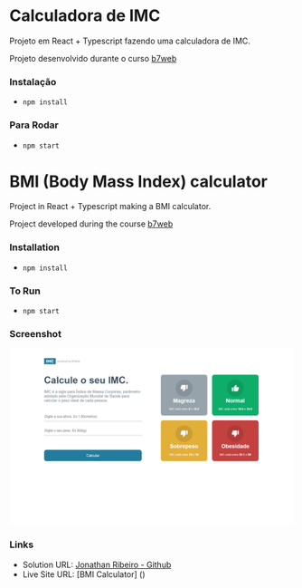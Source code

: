 # Calculadora de IMC

Projeto em React + Typescript fazendo uma calculadora de IMC.

Projeto desenvolvido durante o curso [b7web](https://b7web.com.br)


### Instalação
- `npm install`

### Para Rodar
- `npm start`


# BMI (Body Mass Index) calculator

Project in React + Typescript making a BMI calculator.

Project developed during the course [b7web](https://b7web.com.br)


### Installation
- `npm install`

### To Run
- `npm start`

### Screenshot

![](./src/assets/screenshoot.jpg )

### Links

- Solution URL: [ Jonathan Ribeiro - Github](https://github.com/jowribas/url-shortening-api-master)
- Live Site URL: [BMI Calculator] ()